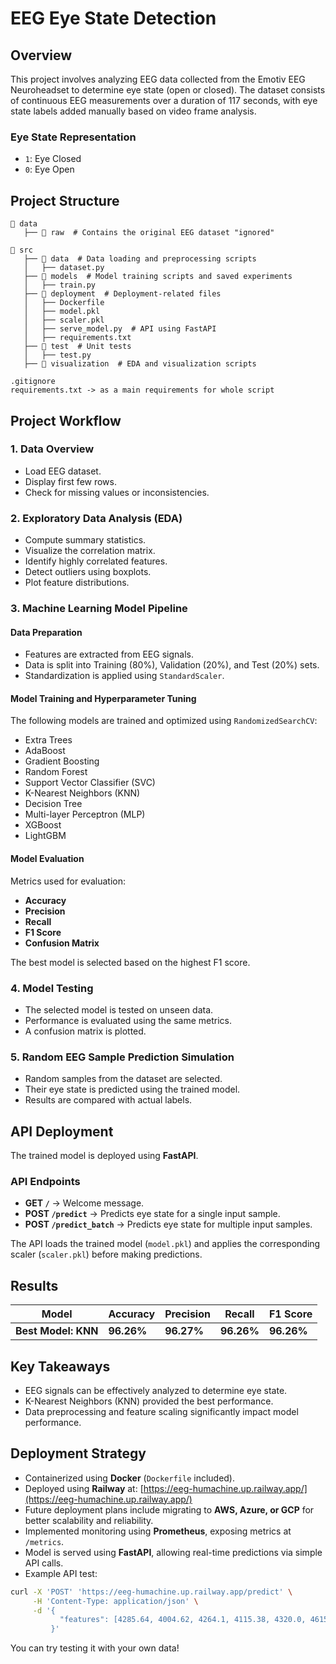 # EEG Eye State Detection

## Overview
This project involves analyzing EEG data collected from the Emotiv EEG Neuroheadset to determine eye state (open or closed). The dataset consists of continuous EEG measurements over a duration of 117 seconds, with eye state labels added manually based on video frame analysis.

### Eye State Representation
- `1`: Eye Closed
- `0`: Eye Open

## Project Structure

```
📂 data
   ├── 📂 raw  # Contains the original EEG dataset "ignored"

📂 src
   ├── 📂 data  # Data loading and preprocessing scripts
   │   ├── dataset.py
   ├── 📂 models  # Model training scripts and saved experiments
   │   ├── train.py
   ├── 📂 deployment  # Deployment-related files
   │   ├── Dockerfile
   │   ├── model.pkl
   │   ├── scaler.pkl
   │   ├── serve_model.py  # API using FastAPI
   │   ├── requirements.txt
   ├── 📂 test  # Unit tests
   │   ├── test.py
   ├── 📂 visualization  # EDA and visualization scripts

.gitignore
requirements.txt -> as a main requirements for whole script
```

## Project Workflow

### 1. Data Overview
- Load EEG dataset.
- Display first few rows.
- Check for missing values or inconsistencies.

### 2. Exploratory Data Analysis (EDA)
- Compute summary statistics.
- Visualize the correlation matrix.
- Identify highly correlated features.
- Detect outliers using boxplots.
- Plot feature distributions.

### 3. Machine Learning Model Pipeline
#### **Data Preparation**
- Features are extracted from EEG signals.
- Data is split into Training (80%), Validation (20%), and Test (20%) sets.
- Standardization is applied using `StandardScaler`.

#### **Model Training and Hyperparameter Tuning**
The following models are trained and optimized using `RandomizedSearchCV`:
- Extra Trees
- AdaBoost
- Gradient Boosting
- Random Forest
- Support Vector Classifier (SVC)
- K-Nearest Neighbors (KNN)
- Decision Tree
- Multi-layer Perceptron (MLP)
- XGBoost
- LightGBM

#### **Model Evaluation**
Metrics used for evaluation:
- **Accuracy**
- **Precision**
- **Recall**
- **F1 Score**
- **Confusion Matrix**

The best model is selected based on the highest F1 score.

### 4. Model Testing
- The selected model is tested on unseen data.
- Performance is evaluated using the same metrics.
- A confusion matrix is plotted.

### 5. Random EEG Sample Prediction Simulation
- Random samples from the dataset are selected.
- Their eye state is predicted using the trained model.
- Results are compared with actual labels.

## API Deployment
The trained model is deployed using **FastAPI**.
### API Endpoints
- **GET `/`** → Welcome message.
- **POST `/predict`** → Predicts eye state for a single input sample.
- **POST `/predict_batch`** → Predicts eye state for multiple input samples.

The API loads the trained model (`model.pkl`) and applies the corresponding scaler (`scaler.pkl`) before making predictions.

## Results
| Model | Accuracy | Precision | Recall | F1 Score |
|-----------------|----------|-----------|--------|---------|
| **Best Model: KNN** | **96.26%** | **96.27%** | **96.26%** | **96.26%** |

## Key Takeaways
- EEG signals can be effectively analyzed to determine eye state.
- K-Nearest Neighbors (KNN) provided the best performance.
- Data preprocessing and feature scaling significantly impact model performance.

## Deployment Strategy
- Containerized using **Docker** (`Dockerfile` included).
- Deployed using **Railway** at: [https://eeg-humachine.up.railway.app/](https://eeg-humachine.up.railway.app/)
- Future deployment plans include migrating to **AWS, Azure, or GCP** for better scalability and reliability.
- Implemented monitoring using **Prometheus**, exposing metrics at `/metrics`.
- Model is served using **FastAPI**, allowing real-time predictions via simple API calls.
- Example API test:

```bash
curl -X 'POST' 'https://eeg-humachine.up.railway.app/predict' \
     -H 'Content-Type: application/json' \
     -d '{
           "features": [4285.64, 4004.62, 4264.1, 4115.38, 4320.0, 4615.9, 4071.79, 4608.72, 4201.03, 4224.62, 4162.56, 4271.79, 4584.1, 4352.31]
         }'
```

You can try testing it with your own data!

